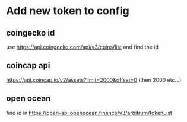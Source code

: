 # Add new token to config

## coingecko id
use https://api.coingecko.com/api/v3/coins/list and find the id

## coincap api

https://api.coincap.io/v2/assets?limit=2000&offset=0 (then 2000 etc...)

## open ocean

find id in https://open-api.openocean.finance/v3/arbitrum/tokenList